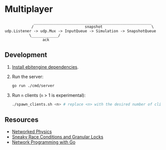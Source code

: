 # Multiplayer

```
             _____________________________________________________
            /                       snapshot                      \
udp.Listener -> udp.Mux -> InputQueue -> Simulation -> SnapshotQueue
           \____________/
                 ack
```

## Development

1. [Install ebitengine dependencies][ebitengine_install].

2. Run the server:

   ```bash
   go run ./cmd/server
   ```

3. Run `n` clients (`n` > 1 is experimental):

   ```bash
   ./spawn_clients.sh <n> # replace <n> with the desired number of clients
   ```

[ebitengine_install]: https://ebitengine.org/en/documents/install

## Resources

- [Networked Physics](https://gafferongames.com/categories/networked-physics)
- [Sneaky Race Conditions and Granular Locks](https://blogtitle.github.io/sneaky-race-conditions-and-granular-locks)
- [Network Programming with Go](https://www.amazon.com/Network-Programming-Go-Adam-Woodbeck/dp/1718500882)
